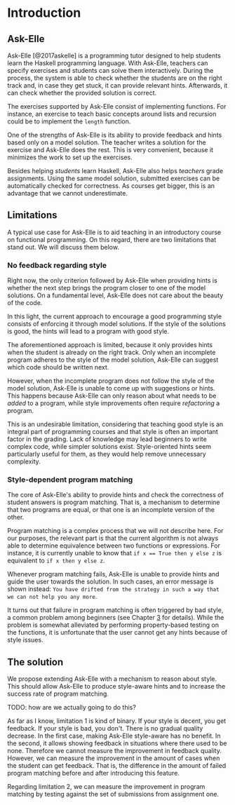 # Introduction

## Ask-Elle

Ask-Elle [@2017askelle] is a programming tutor designed to help students learn the Haskell programming language. With Ask-Elle, teachers can specify exercises and students can solve them interactively. During the process, the system is able to check whether the students are on the right track and, in case they get stuck, it can provide relevant hints. Afterwards, it can check whether the provided solution is correct.

The exercises supported by Ask-Elle consist of implementing functions. For instance, an exercise to teach basic concepts around lists and recursion could be to implement the `length` function.

One of the strengths of Ask-Elle is its ability to provide feedback and hints based only on a model solution. The teacher writes a solution for the exercise and Ask-Elle does the rest. This is very convenient, because it minimizes the work to set up the exercises.

Besides helping *students* learn Haskell, Ask-Elle also helps *teachers* grade assignments. Using the same model solution, submitted exercises can be automatically checked for correctness. As courses get bigger, this is an advantage that we cannot underestimate.

## Limitations

A typical use case for Ask-Elle is to aid teaching in an introductory course on functional programming. On this regard, there are two limitations that stand out. We will discuss them below.

### No feedback regarding style

Right now, the only criterion followed by Ask-Elle when providing hints is whether the next step brings the program closer to one of the model solutions. On a fundamental level, Ask-Elle does not care about the beauty of the code.

In this light, the current approach to encourage a good programming style consists of enforcing it through model solutions. If the style of the solutions is good, the hints will lead to a program with good style.

The aforementioned approach is limited, because it only provides hints when the student is already on the right track. Only when an incomplete program adheres to the style of the model solution, Ask-Elle can suggest which code should be written next.

However, when the incomplete program does not follow the style of the model solution, Ask-Elle is unable to come up with suggestions or hints. This happens because Ask-Elle can only reason about what needs to be *added* to a program, while style improvements often require *refactoring* a program.

This is an undesirable limitation, considering that teaching good style is an integral part of programming courses and that style is often an important factor in the grading. Lack of knowledge may lead beginners to write complex code, while simpler solutions exist. Style-oriented hints seem particularly useful for them, as they would help remove unnecessary complexity.

### Style-dependent program matching

The core of Ask-Elle's ability to provide hints and check the correctness of student answers is program matching. That is, a mechanism to determine that two programs are equal, or that one is an incomplete version of the other.

Program matching is a complex process that we will not describe here. For our purposes, the relevant part is that the current algorithm is not always able to determine equivalence between two functions or expressions. For instance, it is currently unable to know that `if x == True then y else z` is equivalent to `if x then y else z`.

Whenever program matching fails, Ask-Elle is unable to provide hints and guide the user towards the solution. In such cases, an error message is shown instead: `You have drifted from the strategy in such a way that we can not help you any more`.

It turns out that failure in program matching is often triggered by bad style, a common problem among beginners (see Chapter [3](#results) for details). While the problem is somewhat alleviated by performing property-based testing on the functions, it is unfortunate that the user cannot get any hints because of style issues.

## The solution

We propose extending Ask-Elle with a mechanism to reason about style. This should allow Ask-Elle to produce style-aware hints and to increase the success rate of program matching.

TODO: how are we actually going to do this?

As far as I know, limitation 1 is kind of binary. If your style is decent, you get feedback. If your style is bad, you don't. There is no gradual quality decrease. In the first case, making Ask-Elle style-aware has no benefit. In the second, it allows showing feedback in situations where there used to be none. Therefore we cannot measure the improvement in feedback quality. However, we can measure the improvement in the amount of cases when the student can get feedback. That is, the difference in the amount of failed program matching before and after introducing this feature.

Regarding limitation 2, we can measure the improvement in program matching by testing against the set of submissions from assignment one.
